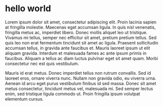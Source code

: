# hello world
Lorem ipsum dolor sit amet, consectetur adipiscing elit. Proin lacinia sapien at fringilla molestie. Maecenas eget accumsan ligula. In quis nisl venenatis, fringilla metus ac, imperdiet libero. Donec mollis aliquet leo ut tristique. Vivamus mi tellus, semper nec efficitur sit amet, pretium pretium tellus. Sed quis leo non erat fermentum tincidunt sit amet ac ligula. Praesent sollicitudin accumsan tellus, in gravida ante faucibus et. Mauris laoreet ipsum ut elit aliquam gravida. Interdum et malesuada fames ac ante ipsum primis in faucibus. Aliquam a tellus ac diam luctus pulvinar eget sit amet quam. Morbi consectetur nec est quis vestibulum.

Mauris id erat metus. Donec imperdiet tellus non rutrum convallis. Sed id laoreet eros, ornare viverra nunc. Nullam non gravida odio, eu viverra urna. Aenean id arcu eget purus vestibulum finibus id sed massa. Donec sit amet metus consectetur, tincidunt metus vel, malesuada mi. Sed semper lectus enim, sed tristique ligula commodo ut. Proin fringilla ipsum volutpat elementum cursus. 
